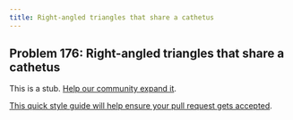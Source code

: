 ```yaml
---
title: Right-angled triangles that share a cathetus
---
```

## Problem 176: Right-angled triangles that share a cathetus

This is a stub. <a href='https://github.com/freecodecamp/guides/tree/master/src/pages/certifications/coding-interview-prep/project-euler/problem-176-right-angled-triangles-that-share-a-cathetus/index.md' target='_blank' rel='nofollow'>Help our community expand it</a>.

<a href='https://github.com/freecodecamp/guides/blob/master/README.md' target='_blank' rel='nofollow'>This quick style guide will help ensure your pull request gets accepted</a>.

<!-- The article goes here, in GitHub-flavored Markdown. Feel free to add YouTube videos, images, and CodePen/JSBin embeds  -->

